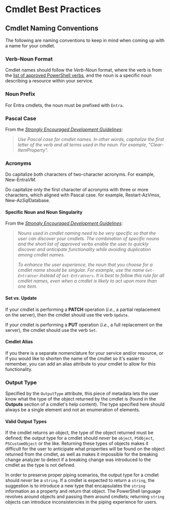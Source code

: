 # Cmdlet Best Practices

## Cmdlet Naming Conventions

The following are naming conventions to keep in mind when coming up with a name for your cmdlet.

### Verb-Noun Format

Cmdlet names should follow the _Verb-Noun_ format, where the verb is from the [list of approved PowerShell verbs][approved-verbs], and the noun is a specific noun describing a resource within your service.

### Noun Prefix

For Entra cmdlets, the noun must be prefixed with `Entra`.

### Pascal Case

From the [_Strongly Encouraged Development Guidelines_][strongly-encouraged-dev-guide]:

> _Use Pascal case for cmdlet names. In other words, capitalize the first letter of the verb and all terms used in the noun. For example, "Clear-ItemProperty"._

### Acronyms

Do capitalize both characters of two-character acronyms. For example, New-Entra*VM*.

Do capitalize only the first character of acronyms with three or more characters, which aligned with Pascal case. for example, Restart-Az*Vmss*, New-Az*Sql*Database.

#### Specific Noun and Noun Singularity

From the [_Strongly Encouraged Development Guidelines_][sd01-strongly-encouraged-development-guidelines]:

> _Nouns used in cmdlet naming need to be very specific so that the user can discover your cmdlets. The combination of specific nouns and the short list of approved verbs enable the user to quickly discover and anticipate functionality while avoiding duplication among cmdlet names._
>
> _To enhance the user experience, the noun that you choose for a cmdlet name should be singular. For example, use the name `Get-EntraUser` instead of `Get-EntraUsers`. It is best to follow this rule for all cmdlet names, even when a cmdlet is likely to act upon more than one item._

#### Set vs. Update

If your cmdlet is performing a **PATCH** operation (_i.e._, a partial replacement on the server), then the cmdlet should use the verb `Update`.

If your cmdlet is performing a **PUT** operation (_i.e._, a full replacement on the server), the cmdlet should use the verb `Set`.

#### Cmdlet Alias

If you there is a separate nomenclature for your service and/or resource, or if you would like to shorten the name of the cmdlet so it's easier to remember, you can add an alias attribute to your cmdlet to allow for this functionality.

### Output Type

Specified by the `OutputType` attribute, this piece of metadata lets the user know what the type of the object returned by the cmdlet is (found in the **Outputs** section of a cmdlet's help content). The type specified here should always be a single element and not an enumeration of elements.

#### Valid Output Types

If the cmdlet returns an object, the type of the object returned must be defined; the output type for a cmdlet should _never_ be `object`, `PSObject`, `PSCustomObject` or the like. Returning these types of objects makes it difficult for the user to anticipate what properties will be found on the object returned from the cmdlet, as well as makes it impossible for the breaking change analyzer to detect if a breaking change was introduced to the cmdlet as the type is not defined.

In order to preserve proper piping scenarios, the output type for a cmdlet should _never_ be a `string`. If a cmdlet is expected to return a `string`, the suggestion is to introduce a new type that encapsulates the `string` information as a property and return that object. The PowerShell language revolves around objects and passing them around cmdlets; returning `string` objects can introduce inconsistencies in the piping experience for users.

[approved-verbs]: https://learn.microsoft.com/powershell/scripting/developer/cmdlet/approved-verbs-for-windows-powershell-commands
[strongly-encouraged-dev-guide]: https://learn.microsoft.com/powershell/scripting/developer/cmdlet/strongly-encouraged-development-guidelines#use-pascal-case-for-cmdlet-names-sd02
[sd01-strongly-encouraged-development-guidelines]: https://learn.microsoft.com/powershell/scripting/developer/cmdlet/strongly-encouraged-development-guidelines#use-a-specific-noun-for-a-cmdlet-name-sd01